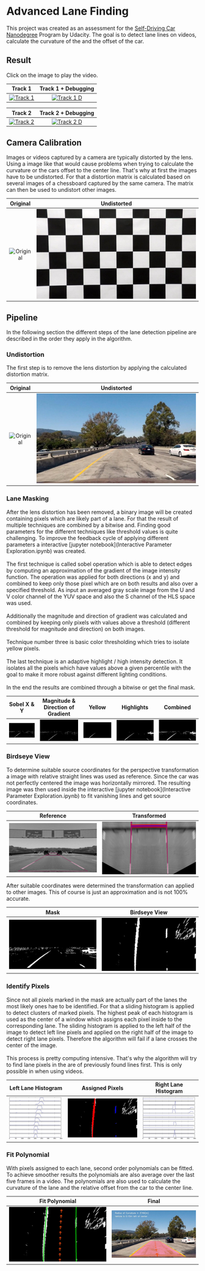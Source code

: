 # Advanced Lane Finding

This project was created as an assessment for the [Self-Driving Car Nanodegree](https://www.udacity.com/course/self-driving-car-engineer-nanodegree--nd013) Program by Udacity. The goal is to detect lane lines on videos, calculate the curvature of the and the offset of the car.

## Result
Click on the image to play the video.

Track 1                       |  Track 1 + Debugging
:----------------------------:|:------------------------------:
[![Track 1](http://img.youtube.com/vi/IrW4YQ9iKRY/0.jpg)](http://www.youtube.com/watch?v=IrW4YQ9iKRY) | [![Track 1 D](http://img.youtube.com/vi/sU_SbmkqLMs/0.jpg)](http://www.youtube.com/watch?v=sU_SbmkqLMs) 


Track 2                       |  Track 2 + Debugging
:----------------------------:|:------------------------------:
[![Track 2](http://img.youtube.com/vi/gPTx25qRpOY/0.jpg)](http://www.youtube.com/watch?v=gPTx25qRpOY) | [![Track 2 D](http://img.youtube.com/vi/5oFHE803Hyw/0.jpg)](http://www.youtube.com/watch?v=5oFHE803Hyw) 

## Camera Calibration

Images or videos captured by a camera are typically distorted by the lens. Using a image like that would cause problems
when trying to calculate the curvature or the cars offset to the center line. That's why at first the images have to be 
undistorted. For that a distortion matrix is calculated based on several images of a chessboard captured by the same 
camera. The matrix can then be used to undistort other images.

Original                      |  Undistorted
:----------------------------:|:------------------------------:
![Original](camera_cal/calibration1.jpg)| ![Undistorted](output_images/calibration1_undist.jpg)

## Pipeline

In the following section the different steps of the lane detection pipeline are described in the order they apply in the
algorithm.

### Undistortion

The first step is to remove the lens distortion by applying the calculated distortion matrix.

Original                      |  Undistorted
:----------------------------:|:------------------------------:
![Original](test_images/test1.jpg)| ![Undistorted](output_images/test1_undist.jpg)

### Lane Masking

After the lens distortion has been removed, a binary image will be created containing pixels which are likely part of a
lane. For that the result of multiple techniques are combined by a bitwise and. Finding good parameters for the different
techniques like threshold values is quite challenging. To improve the feedback cycle of applying different parameters a
interactive [jupyter notebook](Interactive Parameter Exploration.ipynb) was created.
<br><br>
The first technique is called sobel operation which is able to detect edges by computing an approximation of the 
gradient of the image intensity function. The operation was applied for both directions (x and y) and combined to keep only
those pixel which are on both results and also over a specified threshold. As input an averaged gray scale image from
the U and V color channel of the YUV space and also the S channel of the HLS space was used. 
<br><br>
Additionally the magnitude and direction of gradient was calculated and combined by keeping only pixels with values above
a threshold (different threshold for magnitude and direction) on both images.
<br><br>
Technique number three is basic color thresholding which tries to isolate yellow pixels.
<br><br>
The last technique is an adaptive highlight / high intensity detection. It isolates all the pixels which have values above
a given percentile with the goal to make it more robust against different lighting conditions.
<br><br>
In the end the results are combined through a bitwise or get the final mask.


Sobel X & Y                   |  Magnitude & Direction of Gradient  | Yellow | Highlights | Combined
:----------------------------:|:-----------------------------------:|:------:|:----------:|:---------:
![Sobel](output_images/test1_mask_sobelxy.jpg)| ![Gradient](output_images/test1_mask_gradient_mag_dir.jpg) | ![Yellow](output_images/test1_mask_ylw.jpg) | ![Highlights](output_images/test1_mask_highlights.jpg) | ![Combined](output_images/test1_mask.jpg)

### Birdseye View
To determine suitable source coordinates for the perspective transformation a image with relative straight lines was
used as reference. Since the car was not perfectly centered the image was horizontally mirrored. The resulting image
was then used inside the interactive [jupyter notebook](Interactive Parameter Exploration.ipynb) to fit vanishing lines and get source coordinates.

Reference                     |  Transformed
:----------------------------:|:-----------------------------------------------------------:
![Mask](test_images/ground_plane.jpg)| ![Birdseye](output_images/ground_plane_birdseye.jpg)

After suitable coordinates were determined the transformation can applied to other images. This of course is just an
approximation and is not 100% accurate. 

Mask                          |  Birdseye View
:----------------------------:|:-----------------------------------------------------------:
![Mask](output_images/test1_mask.jpg)| ![Birdseye](output_images/test1_birdseye.jpg)

### Identify Pixels

Since not all pixels marked in the mask are actually part of the lanes the most likely ones hae to be identified. For that
a sliding histogram is applied to detect clusters of marked pixels. The highest peak of each histogram is used as the center
of a window which assigns each pixel inside to the corresponding lane. The sliding histogram is applied to the left half
of the image to detect left line pixels and applied on the right half of the image to detect right lane pixels. Therefore 
the algorithm will fail if a lane crosses the center of the image.
<br><br>
This process is pretty computing intensive. That's why the algorithm will try to find lane pixels in the are of
previously found lines first. This is only possible in when using videos.

Left Lane Histogram             | Assigned Pixels                | Right Lane Histogram           
:------------------------------:|:------------------------------:|:------------------------------:
![Left Lane Histogram](output_images/test1_histogram_left.jpg) | ![Assigned Pixels](output_images/test1_pixel.jpg)| ![Right Lane Histogram](output_images/test1_histogram_right.jpg) 

### Fit Polynomial

With pixels assigned to each lane, second order polynomials can be fitted. To achieve smoother results the polynomials 
are also average over the last five frames in a video. The polynomials are also used to calculate the curvature of the lane
and the relative offset from the car to the center line.

Fit Polynomial                | Final
:----------------------------:|:-----------------------------------------------------------:
![Mask](output_images/test1_lines.jpg)| ![Birdseye](output_images/test1_final.jpg)